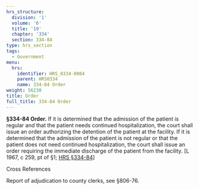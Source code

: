 ```yaml
---
hrs_structure:
  division: '1'
  volume: '6'
  title: '19'
  chapter: '334'
  section: 334-84
type: hrs_section
tags:
  - Government
menu:
  hrs:
    identifier: HRS_0334-0084
    parent: HRS0334
    name: 334-84 Order
weight: 56230
title: Order
full_title: 334-84 Order
---
```

**§334-84 Order.** If it is determined that the admission of the patient is regular and that the patient needs continued hospitalization, the court shall issue an order authorizing the detention of the patient at the facility. If it is determined that the admission of the patient is not regular or that the patient does not need continued hospitalization, the court shall issue an order requiring the immediate discharge of the patient from the facility. [L 1967, c 259, pt of §1; [HRS §334-84](/title-19/chapter-334/section-334-84/)]

Cross References

Report of adjudication to county clerks, see §806-76.
